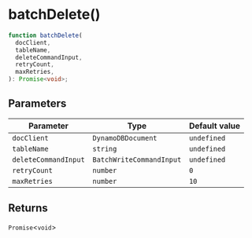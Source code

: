 # batchDelete()

```ts
function batchDelete(
  docClient,
  tableName,
  deleteCommandInput,
  retryCount,
  maxRetries,
): Promise<void>;
```

## Parameters

| Parameter            | Type                     | Default value |
| -------------------- | ------------------------ | ------------- |
| `docClient`          | `DynamoDBDocument`       | `undefined`   |
| `tableName`          | `string`                 | `undefined`   |
| `deleteCommandInput` | `BatchWriteCommandInput` | `undefined`   |
| `retryCount`         | `number`                 | `0`           |
| `maxRetries`         | `number`                 | `10`          |

## Returns

`Promise`\<`void`\>
